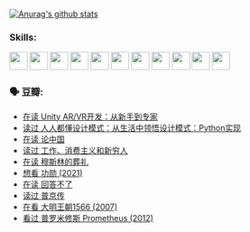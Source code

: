 
[![Anurag's github stats](https://github-readme-stats.vercel.app/api?username=w940853815)](https://github.com/anuraghazra/github-readme-stats)

### Skills:

<code><img height="32" src="https://cdn.jsdelivr.net/npm/simple-icons@v5/icons/python.svg"></code>
<code><img height="32" src="https://cdn.jsdelivr.net/npm/simple-icons@v5/icons/javascript.svg"></code>
<code><img height="32" src="https://cdn.jsdelivr.net/npm/simple-icons@v5/icons/django.svg"></code>
<code><img height="32" src="https://cdn.jsdelivr.net/npm/simple-icons@v5/icons/flask.svg"></code>
<code><img height="32" src="https://cdn.jsdelivr.net/npm/simple-icons@v5/icons/vuetify.svg"></code>
<code><img height="32" src="https://cdn.jsdelivr.net/npm/simple-icons@v5/icons/git.svg"></code>
<code><img height="32" src="https://cdn.jsdelivr.net/npm/simple-icons@v5/icons/docker.svg"></code>
<code><img height="32" src="https://cdn.jsdelivr.net/npm/simple-icons@v5/icons/postgresql.svg"></code>
<code><img height="32" src="https://cdn.jsdelivr.net/npm/simple-icons@v5/icons/elasticsearch.svg"></code>
<code><img height="32" src="https://cdn.jsdelivr.net/npm/simple-icons@v5/icons/macos.svg"></code>
<code><img height="32" src="https://cdn.jsdelivr.net/npm/simple-icons@v5/icons/linux.svg"></code>

### 🗣 豆瓣:

<!-- DOUBAN-ACTIVITIES:START -->
- [在读 Unity AR/VR开发：从新手到专家](https://www.douban.com/people/136069238/status/3810864648/?_i=48349031)
- [读过 人人都懂设计模式：从生活中领悟设计模式：Python实现](https://www.douban.com/people/136069238/status/3806334005/?_i=48349031)
- [在读 论中国](https://www.douban.com/people/136069238/status/3805671678/?_i=48349031)
- [读过 工作、消费主义和新穷人](https://www.douban.com/people/136069238/status/3803834644/?_i=48349031)
- [在读 穆斯林的葬礼](https://www.douban.com/people/136069238/status/3802824932/?_i=48349031)
- [想看 功勋‎ (2021)](https://www.douban.com/people/136069238/status/3802127044/?_i=48349031)
- [在读 回答不了](https://www.douban.com/people/136069238/status/3802078489/?_i=48349031)
- [读过 普京传](https://www.douban.com/people/136069238/status/3802076688/?_i=48349031)
- [在看 大明王朝1566‎ (2007)](https://www.douban.com/people/136069238/status/3800275133/?_i=48349031)
- [看过 普罗米修斯 Prometheus‎ (2012)](https://www.douban.com/people/136069238/status/3795487470/?_i=48349031)
<!-- DOUBAN-ACTIVITIES:END -->
<!--
**w940853815/w940853815** is a ✨ _special_ ✨ repository because its `README.md` (this file) appears on your GitHub profile.

Here are some ideas to get you started:

- 🔭 I’m currently working on ...
- 🌱 I’m currently learning ...
- 👯 I’m looking to collaborate on ...
- 🤔 I’m looking for help with ...
- 💬 Ask me about ...
- 📫 How to reach me: ...
- 😄 Pronouns: ...
- ⚡ Fun fact: ...
-->
